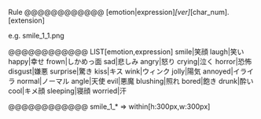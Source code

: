 Rule
@@@@@@@@@@@@
[emotion|expression]_[ver]_[char_num].[extension]

e.g. smile_1_1.png

@@@@@@@@@@@@
LIST[emotion,expression]
smile|笑顔
laugh|笑い
happy|幸せ
frown|しかめっ面
sad|悲しみ
angry|怒り
crying|泣く
horror|恐怖
disgust|嫌悪
surprise|驚き
kiss|キス
wink|ウィンク
jolly|陽気
annoyed|イライラ
normal|ノーマル
angle|天使
evil|悪魔
blushing|照れ
bored|飽き
drunk|酔い
cool|キメ顔
sleeping|寝顔
worried|汗

@@@@@@@@@@@@
smile_1_* => within[h:300px,w:300px]
